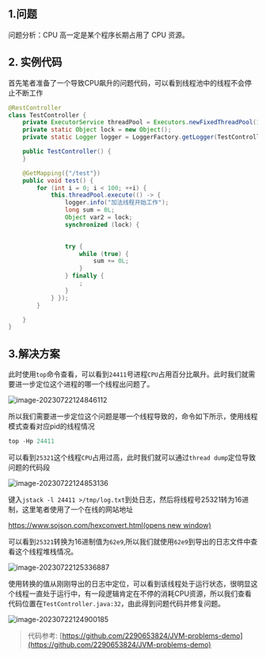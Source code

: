 ## 1.问题

问题分析：CPU 高一定是某个程序长期占用了 CPU 资源。

## 2. 实例代码
首先笔者准备了一个导致CPU飙升的问题代码，可以看到线程池中的线程不会停止不断工作
```java
@RestController
class TestController {
    private ExecutorService threadPool = Executors.newFixedThreadPool(100);
    private static Object lock = new Object();
    private static Logger logger = LoggerFactory.getLogger(TestController.class);

    public TestController() {
    }

    @GetMapping({"/test"})
    public void test() {
        for (int i = 0; i < 100; ++i) {
            this.threadPool.execute(() -> {
                logger.info("加法线程开始工作");
                long sum = 0L;
                Object var2 = lock;
                synchronized (lock) {
                

                try {
                    while (true) {
                        sum += 0L;
                    }
                } finally {
                    ;
                }
            } });
        }

    }
}

```

## 3.解决方案

此时使用`top`命令查看，可以看到`24411`号进程`CPU`占用百分比飙升。此时我们就需要进一步定位这个进程的哪一个线程出问题了。

![image-20230722124846112](https://2290653824-github-io.oss-cn-hangzhou.aliyuncs.com/image-20230722124846112.png)

所以我们需要进一步定位这个问题是哪一个线程导致的，命令如下所示，使用线程模式查看对应pid的线程情况

```java
top -Hp 24411
```

可以看到`25321`这个线程`CPU`占用过高，此时我们就可以通过`thread dump`定位导致问题的代码段

![image-20230722124853136](https://2290653824-github-io.oss-cn-hangzhou.aliyuncs.com/image-20230722124853136.png)

键入`jstack -l 24411 >/tmp/log.txt`到处日志，然后将线程号25321转为16进制，这里笔者使用了一个在线的网站地址

[https://www.sojson.com/hexconvert.html(opens new window)](https://www.sojson.com/hexconvert.html)

可以看到`25321`转换为16进制值为`62e9`,所以我们就使用`62e9`到导出的日志文件中查看这个线程堆栈情况。

![image-20230722125336887](https://2290653824-github-io.oss-cn-hangzhou.aliyuncs.com/image-20230722125336887.png)

使用转换的值从刚刚导出的日志中定位，可以看到该线程处于运行状态，很明显这个线程一直处于运行中，有一段逻辑肯定在不停的消耗CPU资源，所以我们查看代码位置在`TestController.java:32`，由此得到问题代码并修复问题。

![image-20230722124900185](https://2290653824-github-io.oss-cn-hangzhou.aliyuncs.com/image-20230722124900185.png)

> 代码参考: [https://github.com/2290653824/JVM-problems-demo](https://github.com/2290653824/JVM-problems-demo)

